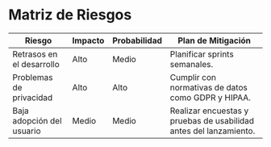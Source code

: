 
# Matriz de Riesgos

| **Riesgo**                     | **Impacto** | **Probabilidad** | **Plan de Mitigación**                  |
|--------------------------------|-------------|------------------|-----------------------------------------|
| Retrasos en el desarrollo      | Alto        | Medio            | Planificar sprints semanales.          |
| Problemas de privacidad        | Alto        | Alto             | Cumplir con normativas de datos como GDPR y HIPAA. |
| Baja adopción del usuario      | Medio       | Medio            | Realizar encuestas y pruebas de usabilidad antes del lanzamiento. |
